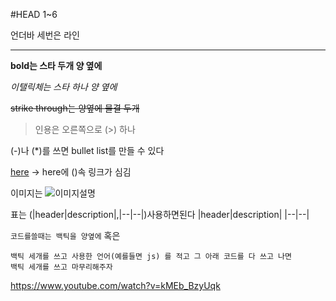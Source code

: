 #HEAD 1~6

언더바 세번은 라인
___

**bold는 스타 두개 양 옆에**

*이탤릭체는 스타 하나 양 옆에*

~~strike through는 양옆에 물결 두개~~

>인용은 오른쪽으로 (>) 하나

(-)나 (*)를 쓰면 bullet list를 만들 수 있다

[here](link) -> here에 ()속 링크가 심김

이미지는 ![이미지설명](이미지링크)

표는 (|header|description|,|--|--|)사용하면된다
|header|description|
|--|--|

`코드를쓸때는 백틱을 양옆에`
혹은
```
백틱 세개를 쓰고 사용한 언어(예를들면 js) 를 적고 그 아래 코드를 다 쓰고 나면
백틱 세개를 쓰고 마무리해주자
```

https://www.youtube.com/watch?v=kMEb_BzyUqk

